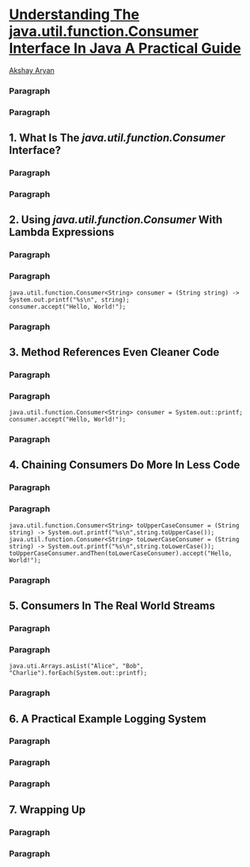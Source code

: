# [Understanding The java.util.function.Consumer Interface In Java A Practical Guide](https://medium.com/@ak123aryan/understanding-the-consumer-interface-in-java-a-practical-guide-1e5d50337eb7)

[Akshay Aryan](https://medium.com/@ak123aryan)

### Paragraph

### Paragraph

## 1. What Is The _java.util.function.Consumer<T>_ Interface?

### Paragraph

### Paragraph

## 2. Using _java.util.function.Consumer_ With Lambda Expressions

### Paragraph

### Paragraph

  ````
  java.util.function.Consumer<String> consumer = (String string) -> System.out.printf("%s\n", string);
  consumer.accept("Hello, World!");
  ````

### Paragraph

## 3. Method References Even Cleaner Code

### Paragraph

### Paragraph

  ````
  java.util.function.Consumer<String> consumer = System.out::printf;
  consumer.accept("Hello, World!");
  ````

### Paragraph

## 4. Chaining Consumers Do More In Less Code

### Paragraph

### Paragraph

  ````
  java.util.function.Consumer<String> toUpperCaseConsumer = (String string) -> System.out.printf("%s\n",string.toUpperCase());
  java.util.function.Consumer<String> toLowerCaseConsumer = (String string) -> System.out.printf("%s\n",string.toLowerCase());
  toUpperCaseConsumer.andThen(toLowerCaseConsumer).accept("Hello, World!");
  ````

### Paragraph

## 5. Consumers In The Real World Streams

### Paragraph

### Paragraph

  ````
  java.uti.Arrays.asList("Alice", "Bob", "Charlie").forEach(System.out::printf);
  ````

### Paragraph

## 6. A Practical Example Logging System

### Paragraph

### Paragraph

### Paragraph

## 7. Wrapping Up

### Paragraph

### Paragraph
